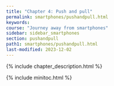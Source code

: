 ```yaml
---
title: "Chapter 4: Push and pull"
permalink: smartphones/pushandpull.html
keywords:
course: "Journey away from smartphones"
sidebar: sidebar_smartphones
section: pushandpull
path1: smartphones/pushandpull.html
last-modified: 2023-12-02
---
```


{% include chapter_description.html %}

{% include minitoc.html %}
